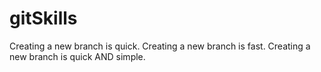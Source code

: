 # gitSkills
Creating a new branch is quick.
Creating a new branch is fast.
Creating a new branch is quick AND simple.
